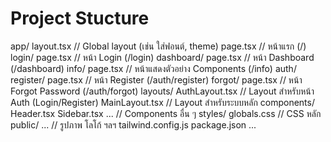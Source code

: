 # Project Stucture

app/
  layout.tsx           // Global layout (เช่น ใส่ฟอนต์, theme)
  page.tsx             // หน้าแรก (/)
  login/
    page.tsx           // หน้า Login (/login)
  dashboard/
    page.tsx           // หน้า Dashboard (/dashboard)
  info/
    page.tsx           // หน้าแสดงตัวอย่าง Components (/info)
  auth/
    register/
      page.tsx         // หน้า Register (/auth/register)
    forgot/
      page.tsx         // หน้า Forgot Password (/auth/forgot)
  layouts/
    AuthLayout.tsx     // Layout สำหรับหน้า Auth (Login/Register)
    MainLayout.tsx     // Layout สำหรับระบบหลัก
  components/
    Header.tsx
    Sidebar.tsx
    ...                // Components อื่น ๆ
  styles/
    globals.css        // CSS หลัก
public/
  ...                  // รูปภาพ โลโก้ ฯลฯ
tailwind.config.js
package.json
...
